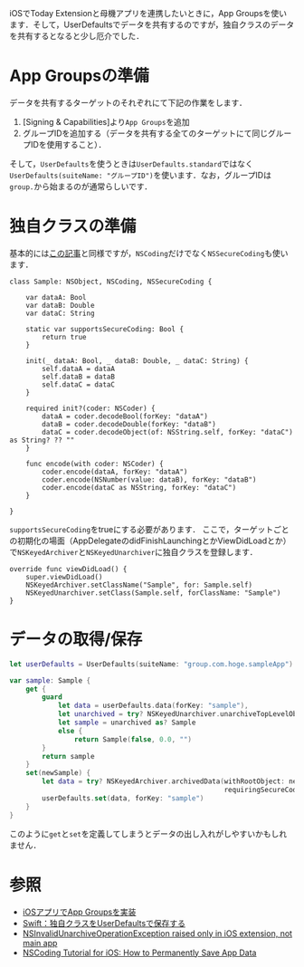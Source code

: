 <!-- title:Swift：App GroupsとUserDefaultsとNSKeyedUnarchiverの話 -->
iOSでToday Extensionと母機アプリを連携したいときに，App Groupsを使います．そして，UserDefaultsでデータを共有するのですが，独自クラスのデータを共有するとなると少し厄介でした．

# App Groupsの準備

データを共有するターゲットのそれぞれにて下記の作業をします．

1. [Signing & Capabilities]より`App Groups`を追加
2. グループIDを追加する（データを共有する全てのターゲットにて同じグループIDを使用すること）．

そして，`UserDefaults`を使うときは`UserDefaults.standard`ではなく`UserDefaults(suiteName: "グループID")`を使います．なお，グループIDは`group.`から始まるのが通常らしいです．

# 独自クラスの準備

基本的には[この記事](https://qiita.com/Kyome/items/46403b1422d13f29078a)と同様ですが，`NSCoding`だけでなく`NSSecureCoding`も使います．

```swift:独自クラスのサンプル
class Sample: NSObject, NSCoding, NSSecureCoding {

    var dataA: Bool
    var dataB: Double
    var dataC: String

    static var supportsSecureCoding: Bool {
        return true
    }

    init(_ dataA: Bool, _ dataB: Double, _ dataC: String) {
        self.dataA = dataA
        self.dataB = dataB
        self.dataC = dataC
    }

    required init?(coder: NSCoder) {
        dataA = coder.decodeBool(forKey: "dataA")
        dataB = coder.decodeDouble(forKey: "dataB")
        dataC = coder.decodeObject(of: NSString.self, forKey: "dataC") as String? ?? ""
    }

    func encode(with coder: NSCoder) {
        coder.encode(dataA, forKey: "dataA")
        coder.encode(NSNumber(value: dataB), forKey: "dataB")
        coder.encode(dataC as NSString, forKey: "dataC")
    }
    
}
```

`supportsSecureCoding`をtrueにする必要があります．
ここで，ターゲットごとの初期化の場面（AppDelegateのdidFinishLaunchingとかViewDidLoadとか）で`NSKeyedArchiver`と`NSKeyedUnarchiver`に独自クラスを登録します．

```swift:例
override func viewDidLoad() {
    super.viewDidLoad()
    NSKeyedArchiver.setClassName("Sample", for: Sample.self)
    NSKeyedUnarchiver.setClass(Sample.self, forClassName: "Sample")
}
```

# データの取得/保存

```swift
let userDefaults = UserDefaults(suiteName: "group.com.hoge.sampleApp")!

var sample: Sample {
    get {
        guard
            let data = userDefaults.data(forKey: "sample"),
            let unarchived = try? NSKeyedUnarchiver.unarchiveTopLevelObjectWithData(data),
            let sample = unarchived as? Sample
            else {
                return Sample(false, 0.0, "")
        }
        return sample
    }
    set(newSample) {
        let data = try? NSKeyedArchiver.archivedData(withRootObject: newSample,
                                                     requiringSecureCoding: true)
        userDefaults.set(data, forKey: "sample")
    }
}
```

このように`get`と`set`を定義してしまうとデータの出し入れがしやすいかもしれません．

# 参照

- [iOSアプリでApp Groupsを実装](https://qiita.com/jpmos7/items/7cbf02136810230e9c6a)
- [Swift：独自クラスをUserDefaultsで保存する](https://qiita.com/Kyome/items/46403b1422d13f29078a)
- [NSInvalidUnarchiveOperationException raised only in iOS extension, not main app](https://stackoverflow.com/questions/29201432/nsinvalidunarchiveoperationexception-raised-only-in-ios-extension-not-main-app)
- [NSCoding Tutorial for iOS: How to Permanently Save App Data](https://www.raywenderlich.com/6733-nscoding-tutorial-for-ios-how-to-permanently-save-app-data#toc-anchor-012)
